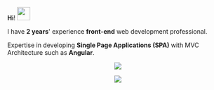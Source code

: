 
 **Hi**! <img src="https://raw.githubusercontent.com/MartinHeinz/MartinHeinz/master/wave.gif" width="30px"> <br>

I have **2 years**' experience **front-end** web development professional.

Expertise in developing **Single Page Applications (SPA)** with MVC Architecture such as **Angular**.



<p align="center"> 
     <img align="center" src="https://komarev.com/ghpvc/?username=almas77abolfazl&color=brightgreen" /> <br> 
</p>
<p align="center"> 
  <img align="center" src="https://github-readme-stats.vercel.app/api?username=almas77abolfazl&show_icons=true&theme=dark" />
</p>






